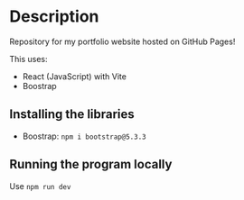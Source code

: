 # Description
Repository for my portfolio website hosted on GitHub Pages!

This uses:
- React (JavaScript) with Vite 
- Boostrap

## Installing the libraries
- Boostrap: `npm i bootstrap@5.3.3`

## Running the program locally
Use `npm run dev`